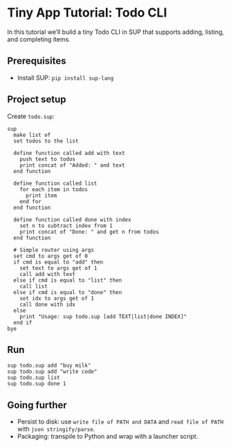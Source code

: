 Tiny App Tutorial: Todo CLI
===========================

In this tutorial we’ll build a tiny Todo CLI in SUP that supports adding, listing, and completing items.

Prerequisites
-------------
- Install SUP: `pip install sup-lang`

Project setup
-------------
Create `todo.sup`:
```
sup
  make list of
  set todos to the list

  define function called add with text
    push text to todos
    print concat of "Added: " and text
  end function

  define function called list
    for each item in todos
      print item
    end for
  end function

  define function called done with index
    set n to subtract index from 1
    print concat of "Done: " and get n from todos
  end function

  # Simple router using args
  set cmd to args get of 0
  if cmd is equal to "add" then
    set text to args get of 1
    call add with text
  else if cmd is equal to "list" then
    call list
  else if cmd is equal to "done" then
    set idx to args get of 1
    call done with idx
  else
    print "Usage: sup todo.sup [add TEXT|list|done INDEX]"
  end if
bye
```

Run
---
```
sup todo.sup add "buy milk"
sup todo.sup add "write code"
sup todo.sup list
sup todo.sup done 1
```

Going further
-------------
- Persist to disk: use `write file of PATH and DATA` and `read file of PATH` with `json stringify/parse`.
- Packaging: transpile to Python and wrap with a launcher script.


